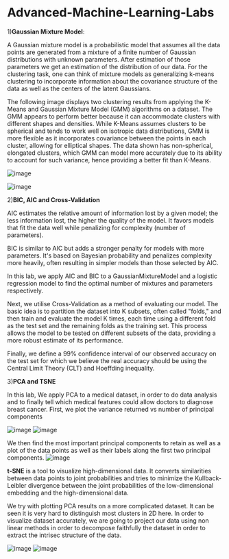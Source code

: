 # Advanced-Machine-Learning-Labs

1)**Gaussian Mixture Model**:

A Gaussian mixture model is a probabilistic model that assumes all the data points are generated from a mixture of a finite number of Gaussian distributions with unknown parameters. After estimation of those parameters we get an estimation of the distribution of our data. For the clustering task, one can think of mixture models as generalizing k-means clustering to incorporate information about the covariance structure of the data as well as the centers of the latent Gaussians.

The following image displays two clustering results from applying the K-Means and Gaussian Mixture Model (GMM) algorithms on a dataset. The GMM appears to perform better because it can accommodate clusters with different shapes and densities. While K-Means assumes clusters to be spherical and tends to work well on isotropic data distributions, GMM is more flexible as it incorporates covariance between the points in each cluster, allowing for elliptical shapes. The data shown has non-spherical, elongated clusters, which GMM can model more accurately due to its ability to account for such variance, hence providing a better fit than K-Means.

![image](https://github.com/N1thin24/Advanced-Machine-Learning-Labs/assets/107985125/d830880c-c60a-492e-806a-21aa64ed9ef9)

![image](https://github.com/N1thin24/Advanced-Machine-Learning-Labs/assets/107985125/f6eb06f8-a10b-4146-b64f-d23e88ff647c)

2)**BIC, AIC and Cross-Validation**

AIC estimates the relative amount of information lost by a given model; the less information lost, the higher the quality of the model. It favors models that fit the data well while penalizing for complexity (number of parameters).

BIC is similar to AIC but adds a stronger penalty for models with more parameters. It's based on Bayesian probability and penalizes complexity more heavily, often resulting in simpler models than those selected by AIC.

In this lab, we apply AIC and BIC to a GaussianMixtureModel and a logistic regression model to find the optimal number of mixtures and parameters respectively.

Next, we utilise Cross-Validation as a method of evaluating our model. The basic idea is to partition the dataset into K subsets, often called "folds," and then train and evaluate the model K times, each time using a different fold as the test set and the remaining folds as the training set. This process allows the model to be tested on different subsets of the data, providing a more robust estimate of its performance.

Finally, we define a 99% confidence interval of our observed accuracy on the test set for which we believe the real accuracy should be using the Central Limit Theory (CLT) and Hoeffding inequality.


3)**PCA and TSNE**

In this lab, We apply PCA to a medical dataset, in order to do data analysis and to finally tell which medical features could allow doctors to diagnose breast cancer.
First, we plot the variance returned vs number of principal components


![image](https://github.com/N1thin24/Advanced-Machine-Learning-Labs/assets/107985125/d9064b3c-73c0-46de-be2e-941d698f9a31)
![image](https://github.com/N1thin24/Advanced-Machine-Learning-Labs/assets/107985125/95a5ed21-6e7b-4f84-9a36-4e2023a0020a)

 
We then find the most important principal components to retain as well as a plot of the data points as well as their labels along the first two principal components.
![image](https://github.com/N1thin24/Advanced-Machine-Learning-Labs/assets/107985125/6a6755e3-f012-4091-a04b-4ef83a9459a5)

**t-SNE** is a tool to visualize high-dimensional data. It converts similarities between data points to joint probabilities and tries to minimize the Kullback-Leibler divergence between the joint probabilities of the low-dimensional embedding and the high-dimensional data.

We try with plotting PCA results on a more complicated dataset. It can be seen it is very hard to distinguish most clusters in 2D here.
In order to visualize dataset accurately, we are going to project our data using non linear methods in order to decompose faithfully the dataset in order to extract the intrisec structure of the data.

![image](https://github.com/N1thin24/Advanced-Machine-Learning-Labs/assets/107985125/b110d279-c0d3-4779-9344-588a498d0d2e)
![image](https://github.com/N1thin24/Advanced-Machine-Learning-Labs/assets/107985125/0b552aa9-6d95-4cf4-8704-2bdfcabad61a)




